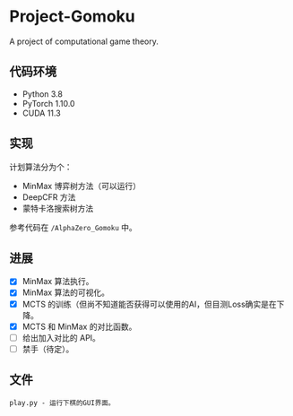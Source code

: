 # Project-Gomoku

A project of computational game theory.

## 代码环境

- Python 3.8
- PyTorch 1.10.0
- CUDA 11.3

## 实现

计划算法分为个：

- MinMax 博弈树方法（可以运行）
- DeepCFR 方法
- 蒙特卡洛搜索树方法

参考代码在 `/AlphaZero_Gomoku` 中。

## 进展

- [x] MinMax 算法执行。
- [x] MinMax 算法的可视化。
- [x] MCTS 的训练（但尚不知道能否获得可以使用的AI，但目测Loss确实是在下降。
- [x] MCTS 和 MinMax 的对比函数。
- [ ] 给出加入对比的 API。
- [ ] 禁手（待定）。

## 文件

```
play.py - 运行下棋的GUI界面。
```